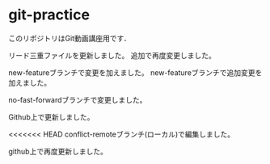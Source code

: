 # git-practice
このリポジトリはGit動画講座用です．

リード三重ファイルを更新しました。
追加で再度変更しました。


new-featureブランチで変更を加えました。
new-featureブランチで追加変更を加えました。

no-fast-forwardブランチで変更しました。

Github上で更新しました。

<<<<<<< HEAD
conflict-remoteブランチ(ローカル)で編集しました。

github上で再度更新しました。


